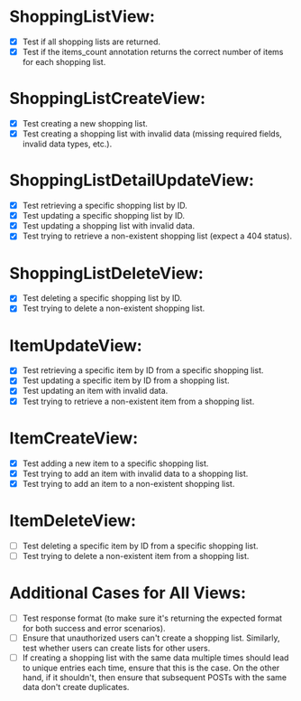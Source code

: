 # ShoppingListView:

- [x] Test if all shopping lists are returned.
- [x] Test if the items_count annotation returns the correct number of items for each shopping list.

# ShoppingListCreateView:

- [x] Test creating a new shopping list.
- [x] Test creating a shopping list with invalid data (missing required fields, invalid data types, etc.).

# ShoppingListDetailUpdateView:

- [x] Test retrieving a specific shopping list by ID.
- [x] Test updating a specific shopping list by ID.
- [x] Test updating a shopping list with invalid data.
- [x] Test trying to retrieve a non-existent shopping list (expect a 404 status).

# ShoppingListDeleteView:

- [x] Test deleting a specific shopping list by ID.
- [x] Test trying to delete a non-existent shopping list.

# ItemUpdateView:

- [x] Test retrieving a specific item by ID from a specific shopping list.
- [x] Test updating a specific item by ID from a shopping list.
- [x] Test updating an item with invalid data.
- [x] Test trying to retrieve a non-existent item from a shopping list.

# ItemCreateView:

- [x] Test adding a new item to a specific shopping list.
- [x] Test trying to add an item with invalid data to a shopping list.
- [x] Test trying to add an item to a non-existent shopping list.

# ItemDeleteView:

- [ ] Test deleting a specific item by ID from a specific shopping list.
- [ ] Test trying to delete a non-existent item from a shopping list.

# Additional Cases for All Views:

- [ ] Test response format (to make sure it's returning the expected format for both success and error scenarios).
- [ ] Ensure that unauthorized users can't create a shopping list. Similarly, test whether users can create lists for other users.
- [ ] If creating a shopping list with the same data multiple times should lead to unique entries each time, ensure that this is the case. On the other hand, if it shouldn't, then ensure that subsequent POSTs with the same data don't create duplicates.
